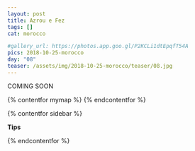 ```yaml
---
layout: post
title: Azrou e Fez 
tags: []
cat: morocco

#gallery_url: https://photos.app.goo.gl/P2KCLi1dtEpqfT54A
pics: 2018-10-25-morocco
day: "08"
teaser: /assets/img/2018-10-25-morocco/teaser/08.jpg
---
```


COMING SOON

{% contentfor mymap %}
{% endcontentfor %}

{% contentfor sidebar %}

**Tips**

{% endcontentfor %}